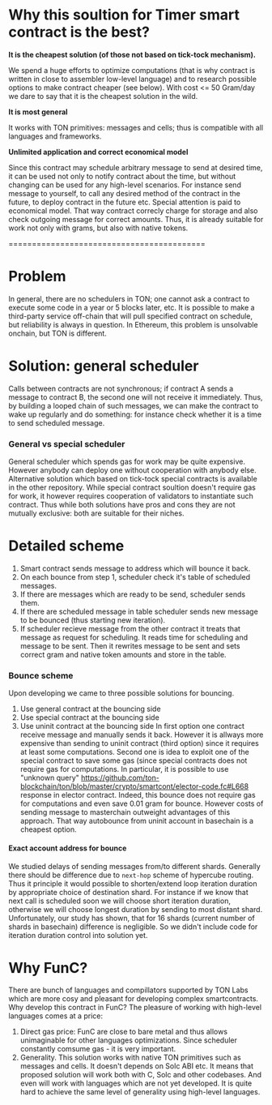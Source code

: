 # Why this soultion for Timer smart contract is the best?
**It is the cheapest solution (of those not based on tick-tock mechanism).**

We spend a huge efforts to optimize computations (that is why contract is written in close to assembler low-level language) and to research possible options to make contract cheaper (see below). With cost <= 50 Gram/day we dare to say that it is the cheapest solution in the wild.

**It is most general**

It works with TON primitives: messages and cells; thus is compatible with all languages and frameworks.

**Unlimited application and correct economical model**

Since this contract may schedule arbitrary message to send at desired time, it can be used not only to notify contract about the time, but without changing can be used for any high-level scenarios. For instance send message to yourself, to call any desired method of the contract in the future, to deploy contract in the future etc. Special attention is paid to economical model. That way contract correcly charge for storage and also check outgoing message for correct amounts. Thus, it is already suitable for work not only with grams, but also with native tokens.

==========================================
# Problem
In general, there are no schedulers in TON; one cannot ask a contract to execute some code in a year or 5 blocks later, etc. 
It is possible to make a third-party service off-chain that will pull specified contract on schedule, but reliability is always in question.
In Ethereum, this problem is unsolvable onchain, but TON is different. 

# Solution: general scheduler
Calls between contracts are not synchronous; if contract A sends a message to contract B, the second one will not receive it immediately. Thus, by building a looped chain of such messages, we can make the contract to wake up regularly and do something: for instance check whether it is a time to send scheduled message.

### General vs special scheduler
General scheduler which spends gas for work may be quite expensive. However anybody can deploy one without cooperation with anybody else. Alternative solution which based on tick-tock special contracts is available in the other repository. While special contract soultion doesn't require gas for work, it however requires cooperation of validators to instantiate such contract. Thus while both solutions have pros and cons they are not mutually exclusive: both are suitable for their niches.

# Detailed scheme
1. Smart contract sends message to address which will bounce it back. 
2. On each bounce from step 1, scheduler check it's table of scheduled messages. 
3. If there are messages which are ready to be send, scheduler sends them.
4. If there are scheduled message in table scheduler sends new message to be bounced (thus starting new iteration).
5. If scheduler recieve message from the other contract it treats that message as request for scheduling. It reads time for scheduling and message to be sent. Then it rewrites message to be sent and sets correct gram and native token amounts and store in the table.

### Bounce scheme
Upon developing we came to three possible solutions for bouncing.
1. Use general contract at the bouncing side
2. Use special contract at the bouncing side
3. Use uninit contract at the bouncing side
In first option one contract receive message and manually sends it back. However it is allways more expensive than sending to uninit contract (third option) since it requires at least some computations. Second one is idea to exploit one of the special contract to save some gas (since special contracts does not require gas for computations. In particular, it is possible to use "unknown query" https://github.com/ton-blockchain/ton/blob/master/crypto/smartcont/elector-code.fc#L668 response in elector contract. Indeed, this bounce does not require gas for computations and even save 0.01 gram for bounce. However costs of sending message to masterchain outweight advantages of this approach. That way autobounce from uninit account in basechain is a cheapest option.
#### Exact account address for bounce
We studied delays of sending messages from/to different shards. Generally there should be difference due to `next-hop` scheme of hypercube routing. Thus it principle it would possible to shorten/extend loop iteration duration by appropriate choice of destination shard. For instance if we know that next call is scheduled soon we will choose short iteration duration, otherwise we will choose longest duration by sending to most distant shard. Unfortunately, our study has shown, that for 16 shards (current number of shards in basechain) difference is negligible. So we didn't include code for iteration duration control into solution yet.

# Why FunC?
There are bunch of languages and compillators supported by TON Labs which are more cosy and pleasant for developing complex smartcontracts. Why develop this contract in FunC? The pleasure of working with high-level languages comes at a price:

1. Direct gas price: FunC are close to bare metal and thus allows unimaginable for other languages optimizations. Since scheduler constantly comsume gas - it is very important.
2. Generality. This solution works with native TON primitives such as messages and cells. It doesn't depends on Solc ABI etc. It means that proposed solution will work both with C, Solc and other codebases. And even will work with languages which are not yet developed. It is quite hard to achieve the same level of generality using high-level languages.



